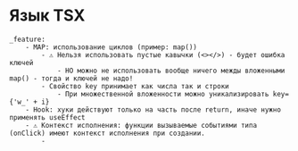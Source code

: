 # Язык TSX
	_feature:
		- MAP: использование циклов (пример: map())
			- ⚠️ Нельзя использовать пустые кавычки (<></>) - будет ошибка ключей
				- НО можно не использовать вообще ничего межды вложенными map() - тогда и ключей не надо!
			- Свойство key принимает как числа так и строки
				- При множественной вложенности можно уникализировать key={'w_' + i}
		- Hook: хуки действуют только на часть после return, иначе нужно применять useEffect
		- ⚠️ Контекст исполнения: функции вызываемые событиями типа (onClick) имеют контекст исполнения при создании.
			- 